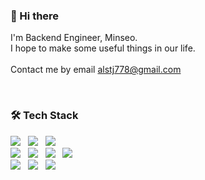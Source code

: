 ### 👋 Hi there

I'm Backend Engineer, Minseo.<br>
I hope to make some useful things in our life.<br><br>
Contact me by email alstj778@gmail.com

<br>

### 🛠️ Tech Stack
<img  src="https://img.shields.io/badge/Typescript-3178C6?style=flat-square&logo=javascript&logoColor=white"/>&nbsp;&nbsp;
<img  src="https://img.shields.io/badge/Javascript-ffb13b?style=flat-square&logo=javascript&logoColor=white"/>&nbsp;&nbsp;
<img  src="https://img.shields.io/badge/Python-3766AB?style=flat-square&logo=Python&logoColor=white"/>
<br>
<img  src="https://img.shields.io/badge/Node.js-339933?style=flat-square&logo=Node.js&logoColor=white"/>&nbsp;&nbsp;
<img  src="https://img.shields.io/badge/Nest.js-E0234E?style=flat-square&logo=Nestjs&logoColor=white"/>&nbsp;&nbsp;
<img  src="https://img.shields.io/badge/Express-000000?style=flat-square&logo=Express&logoColor=white"/>&nbsp;&nbsp;
<img  src="https://img.shields.io/badge/Django-092E20?style=flat-square&logo=Django&logoColor=white"/>
<br>
<img  src="https://img.shields.io/badge/Docker-2496ED?style=flat-square&logo=Docker&logoColor=white"/>&nbsp;&nbsp;
<img  src="https://img.shields.io/badge/Postgresql-4169E1?style=flat-square&logo=Postgresql&logoColor=white"/>&nbsp;&nbsp;
<img  src="https://img.shields.io/badge/DynamoDB-4053D6?style=flat-square&logo=Amazon DynamoDB&logoColor=white"/>
